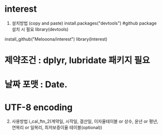# interest


1. 설치방법 (copy and paste)
  install.packages("devtools") #github package 설치 시 필요
  library(devtools)
 
  install_github("Melooona/interest") 
  library(Interest)
  
  # 제약조건 :  dplyr, lubridate 패키지 필요
  # 날짜 포맷 : Date.
  # UTF-8 encoding


2. 사용방법
i_cal_ftn_2(계약일, 시작일, 결산일, 이자율테이블 or 상수, 윤년 or 평년, 연복리 or 일복리, 최저보증이율 테이블(optional))


